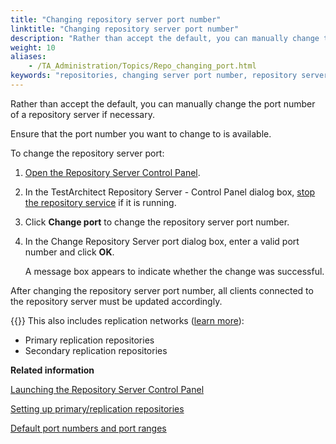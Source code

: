 ```yaml
--- 
title: "Changing repository server port number"
linktitle: "Changing repository server port number"
description: "Rather than accept the default, you can manually change the port number of a repository server if necessary."
weight: 10
aliases: 
    - /TA_Administration/Topics/Repo_changing_port.html
keywords: "repositories, changing server port number, repository server, changing port"
---
```


Rather than accept the default, you can manually change the port number of a repository server if necessary.

Ensure that the port number you want to change to is available.

To change the repository server port:

1.  [Open the Repository Server Control Panel](/administration-guide/repository-server-management/launching-the-repository-server-control-panel).

2.  In the TestArchitect Repository Server - Control Panel dialog box, [stop the repository service](/administration-guide/repository-server-management/starting-and-stopping-the-repository-server/stopping-the-repository-server) if it is running.

3.  Click **Change port** to change the repository server port number.

4.  In the Change Repository Server port dialog box, enter a valid port number and click **OK**.

    A message box appears to indicate whether the change was successful.


After changing the repository server port number, all clients connected to the repository server must be updated accordingly.

{{<note>}} This also includes replication networks \([learn more](/administration-guide/repository-server-management/replication-repositories/setting-up-primary-replication-repositories)\):

-   Primary replication repositories
-   Secondary replication repositories




**Related information**  


[Launching the Repository Server Control Panel](/administration-guide/repository-server-management/launching-the-repository-server-control-panel)

[Setting up primary/replication repositories](/administration-guide/repository-server-management/replication-repositories/setting-up-primary-replication-repositories)

[Default port numbers and port ranges](/administration-guide/default-port-numbers-and-port-ranges)

